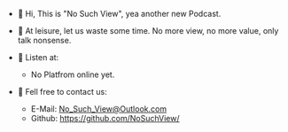 - 👋 Hi, This is "No Such View", yea another new Podcast.
  
- 🌱 At leisure, let us waste some time. No more view, no more value, only talk nonsense.
  
- 👀 Listen at:
  - No Platfrom online yet.
  
- 💞️ Fell free to contact us:
  - E-Mail: No_Such_View@Outlook.com
  - Github: https://github.com/NoSuchView/
